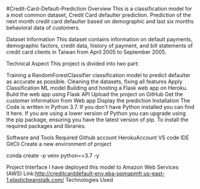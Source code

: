 #Credit-Card-Default-Prediction
Overview
This is a classification model for a most common dataset, Credit Card defaulter prediction. Prediction of the next month credit card defaulter based on demographic and last six months behavioral data of customers.

Dataset Information
This dataset contains information on default payments, demographic factors, credit data, history of payment, and bill statements of credit card clients in Taiwan from April 2005 to September 2005.

Technical Aspect
This project is divided into two part:

Training a RandomForestClassifier classification model to predict defaulter as accurate as possible.
Cleaning the datasets, fixing all features
Apply Classification ML model
Building and hosting a Flask web app on Heroku.
Build the web app using Flask API
Upload the project on GitHub
Get the customer information from Web app
Display the prediction
Installation
The Code is written in Python 3.7. If you don't have Python installed you can find it here. If you are using a lower version of Python you can upgrade using the pip package, ensuring you have the latest version of pip. To install the required packages and libraries.

Software and Tools Required
Github account
HerokuAccount
VS code IDE
GitCli
Create a new environment of project

conda create -p venv python==3.7 -y

Project Interface
I have deployed this model to Amazon Web Services (AWS)
Link:http://creditcarddefault-env.eba-ppmapmfr.us-east-1.elasticbeanstalk.com/
Technologies Used


   

 

